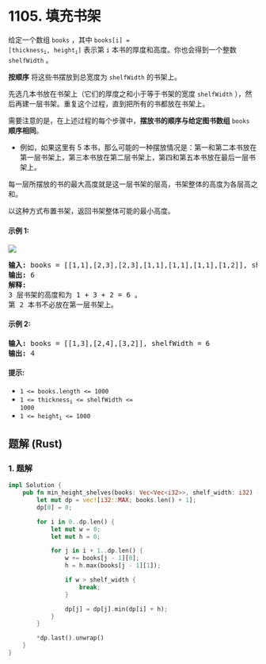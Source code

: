 # 1105. 填充书架
给定一个数组 `books` ，其中 <code>books[i] = [thickness<sub>i</sub>, height<sub>i</sub>]</code> 表示第 `i` 本书的厚度和高度。你也会得到一个整数 `shelfWidth` 。

**按顺序** 将这些书摆放到总宽度为 `shelfWidth` 的书架上。

先选几本书放在书架上（它们的厚度之和小于等于书架的宽度 `shelfWidth` ），然后再建一层书架。重复这个过程，直到把所有的书都放在书架上。

需要注意的是，在上述过程的每个步骤中，**摆放书的顺序与给定图书数组** `books` **顺序相同**。

* 例如，如果这里有 5 本书，那么可能的一种摆放情况是：第一和第二本书放在第一层书架上，第三本书放在第二层书架上，第四和第五本书放在最后一层书架上。

每一层所摆放的书的最大高度就是这一层书架的层高，书架整体的高度为各层高之和。

以这种方式布置书架，返回书架整体可能的最小高度。

#### 示例 1:
![](https://assets.leetcode.com/uploads/2019/06/24/shelves.png)
<pre>
<strong>输入:</strong> books = [[1,1],[2,3],[2,3],[1,1],[1,1],[1,1],[1,2]], shelfWidth = 4
<strong>输出:</strong> 6
<strong>解释:</strong>
3 层书架的高度和为 1 + 3 + 2 = 6 。
第 2 本书不必放在第一层书架上。
</pre>

#### 示例 2:
<pre>
<strong>输入:</strong> books = [[1,3],[2,4],[3,2]], shelfWidth = 6
<strong>输出:</strong> 4
</pre>

#### 提示:
* `1 <= books.length <= 1000`
* <code>1 <= thickness<sub>i</sub> <= shelfWidth <= 1000</code>
* <code>1 <= height<sub>i</sub> <= 1000</code>

## 题解 (Rust)

### 1. 题解
```Rust
impl Solution {
    pub fn min_height_shelves(books: Vec<Vec<i32>>, shelf_width: i32) -> i32 {
        let mut dp = vec![i32::MAX; books.len() + 1];
        dp[0] = 0;

        for i in 0..dp.len() {
            let mut w = 0;
            let mut h = 0;

            for j in i + 1..dp.len() {
                w += books[j - 1][0];
                h = h.max(books[j - 1][1]);

                if w > shelf_width {
                    break;
                }

                dp[j] = dp[j].min(dp[i] + h);
            }
        }

        *dp.last().unwrap()
    }
}
```
